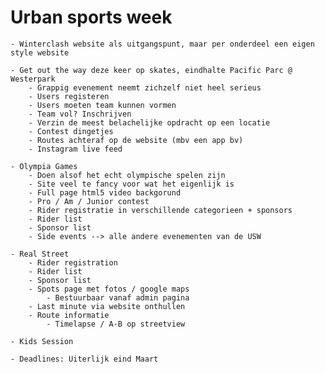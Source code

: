 # Urban sports week
	- Winterclash website als uitgangspunt, maar per onderdeel een eigen style website

	- Get out the way deze keer op skates, eindhalte Pacific Parc @ Westerpark
		- Grappig evenement neemt zichzelf niet heel serieus
		- Users registeren
		- Users moeten team kunnen vormen
		- Team vol? Inschrijven
		- Verzin de meest belachelijke opdracht op een locatie
		- Contest dingetjes
		- Routes achteraf op de website (mbv een app bv)
		- Instagram live feed

	- Olympia Games
		- Doen alsof het echt olympische spelen zijn
		- Site veel te fancy voor wat het eigenlijk is
		- Full page html5 video backgorund
		- Pro / Am / Junior contest
		- Rider registratie in verschillende categorieen + sponsors
		- Rider list
		- Sponsor list
		- Side events --> alle andere evenementen van de USW

	- Real Street
		- Rider registration
		- Rider list
		- Sponsor list
		- Spots page met fotos / google maps
			- Bestuurbaar vanaf admin pagina
		- Last minute via website onthullen
		- Route informatie
			- Timelapse / A-B op streetview

	- Kids Session

	- Deadlines: Uiterlijk eind Maart 